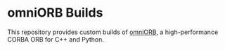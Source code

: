 # omniORB Builds

This repository provides custom builds of
[omniORB](https://omniorb.sourceforge.io/), a high-performance CORBA ORB
for C++ and Python.
